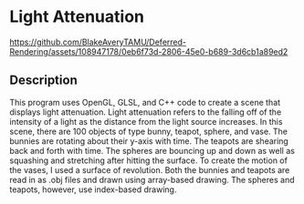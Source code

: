 # Light Attenuation

https://github.com/BlakeAveryTAMU/Deferred-Rendering/assets/108947178/0eb6f73d-2806-45e0-b689-3d6cb1a89ed2

## Description

This program uses OpenGL, GLSL, and C++ code to create a scene that displays light attenuation. Light attenuation refers to the falling off of the intensity of a light as the distance from the light source increases. In this scene, there are 100 objects of type bunny, teapot, sphere, and vase. The bunnies are rotating about their y-axis with time. The teapots are shearing back and forth with time. The spheres are bouncing up and down as well as squashing and stretching after hitting the surface. To create the motion of the vases, I used a surface of revolution. Both the bunnies and teapots are read in as .obj files and drawn using array-based drawing. The spheres and teapots, however, use index-based drawing. 





